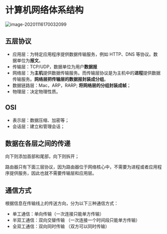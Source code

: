 # 计算机网络体系结构

![image-20201116170032099](../img/image-20201116170032099.png)

## 五层协议

+ 应用层：为特定应用程序提供数据传输服务，例如 HTTP、DNS 等协议。数据单位为**报文**。
+ 传输层：TCP/UDP，数据单位为用户**数据报**
+ 网络层：为**主机**提供数据传输服务。而传输层协议是为主机中的**进程**提供数据传输服务。**网络层把传输层的数据报封装成分组**。
+ 数据链路层：Mac，ARP，RARP; **将网络层的分组封装成帧**；
+ 物理层：决定物理性质。

## OSI

+ 表示层：数据压缩、加密等；
+ 会话层：建立和管理会话；

## 数据在各层之间的传递

向下则添加首部和尾部，向下则拆开；

路由器只有下面三层协议，因为路由器位于网络核心中，不需要为进程或者应用程序提供服务，因此也就不需要传输层和应用层。

## 通信方式

根据信息在传输线上的传送方向，分为以下三种通信方式：

- 单工通信：单向传输（一次连接只能单方传输）
- 半双工通信：双向交替传输 （一次连接一个时间段只能单方传输）
- 全双工通信：双向同时传输 （双方可以同时传输）
